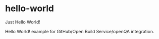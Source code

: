 # hello-world
Just Hello World!

Hello World! example for GitHub/Open Build Service/openQA integration.
